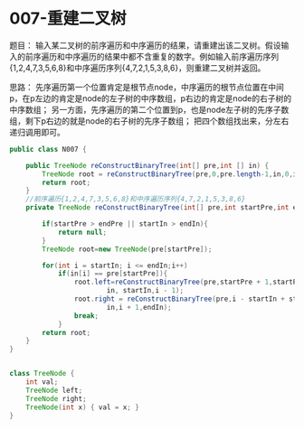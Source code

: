 # 007-重建二叉树

题目：
输入某二叉树的前序遍历和中序遍历的结果，请重建出该二叉树。假设输入的前序遍历和中序遍历的结果中都不含重复的数字。例如输入前序遍历序列{1,2,4,7,3,5,6,8}和中序遍历序列{4,7,2,1,5,3,8,6}，则重建二叉树并返回。

思路：
先序遍历第一个位置肯定是根节点node，中序遍历的根节点位置在中间p，在p左边的肯定是node的左子树的中序数组，p右边的肯定是node的右子树的中序数组；
另一方面，先序遍历的第二个位置到p，也是node左子树的先序子数组，剩下p右边的就是node的右子树的先序子数组；
把四个数组找出来，分左右递归调用即可。

```Java
public class N007 {

    public TreeNode reConstructBinaryTree(int[] pre,int [] in) {
        TreeNode root = reConstructBinaryTree(pre,0,pre.length-1,in,0,in.length-1);
        return root;
    }
    //前序遍历{1,2,4,7,3,5,6,8}和中序遍历序列{4,7,2,1,5,3,8,6}
    private TreeNode reConstructBinaryTree(int[] pre,int startPre,int endPre,int[] in,int startIn,int endIn) {

        if(startPre > endPre || startIn > endIn){
            return null;
        }
        TreeNode root=new TreeNode(pre[startPre]);

        for(int i = startIn; i <= endIn;i++)
            if(in[i] == pre[startPre]){
                root.left=reConstructBinaryTree(pre,startPre + 1,startPre + i - startIn,
                        in, startIn,i - 1);
                root.right = reConstructBinaryTree(pre,i - startIn + startPre + 1, endPre, 
                        in,i + 1,endIn);
                break;
            }
        return root;
    }
}


class TreeNode { 
    int val;
    TreeNode left;
    TreeNode right;
    TreeNode(int x) { val = x; }
}
```

